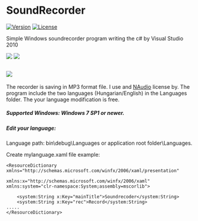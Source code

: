  # SoundRecorder 
[![Version](https://img.shields.io/badge/1.4-passing?label=Release)](https://github.com/Gabee8/SoundRecorder/releases/tag/release)
[![License](https://img.shields.io/github/license/Gabee8/SoundRecorder)](https://github.com/Gabee8/SoundRecorder/blob/main/LICENSE)

Simple Windows soundrecorder program writing the c# by Visual Studio 2010

![](https://tandemradio.hu/wp-content/uploads/Hangrogzito-1.png)
![](http://tandemradio.hu/wp-content/uploads/snrec_2023_11_15_en.png)

![](https://tandemradio.hu/wp-content/uploads/soundrec1.4_en.png)
-------------
The recorder is saving in MP3 format file. I use and [NAudio](https://github.com/naudio/NAudio) license by.
The program include the two languages (Hungarian/English) in the Languages folder. The your language modification is free.
##### Supported Windows: Windows 7 SP1 or newer.
##### Edit your language:
Language path: bin\debug\Languages or application root folder\Languages.

Create mylanguage.xaml file example:
```xaml
<ResourceDictionary xmlns="http://schemas.microsoft.com/winfx/2006/xaml/presentation"
                    xmlns:x="http://schemas.microsoft.com/winfx/2006/xaml" xmlns:system="clr-namespace:System;assembly=mscorlib">

    <system:String x:Key="mainTitle">Soundrecoder</system:String>
    <system:String x:Key="rec">Record</system:String>
.....
</ResourceDictionary>
```
